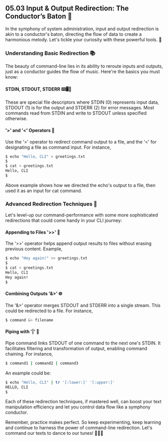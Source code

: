 ## 05.03 Input & Output Redirection: The Conductor’s Baton 🎼

In the symphony of system administration, input and output redirection is akin to a conductor's baton, directing the flow of data to create a harmonious melody. Let's tickle your curiosity with these powerful tools. 🧐

### Understanding Basic Redirection 📚

The beauty of command-line lies in its ability to reroute inputs and outputs, just as a conductor guides the flow of music. Here're the basics you must know:

#### STDIN, STDOUT, STDERR ⌨️🖥️🚫

These are special file descriptors where STDIN (0) represents input data, STDOUT (1) is for the output and STDERR (2) for error messages. Most commands read from STDIN and write to STDOUT unless specified otherwise.

#### '>' and '<' Operators 🔀

Use the '>' operator to redirect command output to a file, and the '<' for designating a file as command input. For instance, 
```bash
$ echo "Hello, CLI" > greetings.txt
$
$ cat < greetings.txt
Hello, CLI
$
```
Above example shows how we directed the echo's output to a file, then used it as an input for cat command.

### Advanced Redirection Techniques 🧩

Let's level-up our command-performance with some more sophisticated redirections that could come handy in your CLI journey:

#### Appending to Files '>>' 📝

The '>>' operator helps append output results to files without erasing previous content. Example,
```bash
$ echo "Hey again!" >> greetings.txt
$
$ cat < greetings.txt
Hello, CLI
Hey again!
$
```
#### Combining Outputs '&>' 🌐

The '&>' operator merges STDOUT and STDERR into a single stream. This could be redirected to a file. For instance, 
```bash
$ command &> filename
```

#### Piping  with '|' 🧲
Pipe command links STDOUT of one command to the next one's STDIN. It facilitates filtering and transformation of output, enabling command chaining. For instance, 
```bash
$ command1 | command2 | command3
``` 

An example could be:
```bash
$ echo "Hello, CLI" | tr '[:lower:]' '[:upper:]'
HELLO, CLI
$
```

Each of these redirection techniques, if mastered well, can boost your text manipulation efficiency and let you control data flow like a symphony conductor. 

Remember, practice makes perfect. So keep experimenting, keep learning and continue to harness the power of command-line redirection. Let's command our texts to dance to our tunes! 💃🕺🚀